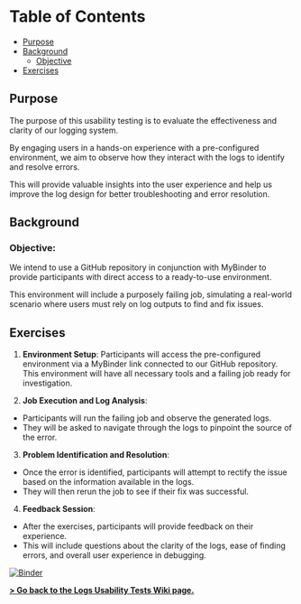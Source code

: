 # Table of Contents
- [Purpose](#purpose)
- [Background](#background)
  * [Objective](#objective)
- [Exercises](#exercises)

## Purpose
The purpose of this usability testing is to evaluate the effectiveness and clarity of our logging system.

By engaging users in a hands-on experience with a pre-configured environment, we aim to observe how they interact with the logs to identify and resolve errors. 

This will provide valuable insights into the user experience and help us improve the log design for better troubleshooting and error resolution.

## Background
### Objective:
We intend to use a GitHub repository in conjunction with MyBinder to provide participants with direct access to a ready-to-use environment.

This environment will include a purposely failing job, simulating a real-world scenario where users must rely on log outputs to find and fix issues.

## Exercises
1. **Environment Setup**: Participants will access the pre-configured environment via a MyBinder link connected to our GitHub repository. This environment will have all necessary tools and a failing job ready for investigation.

2. **Job Execution and Log Analysis**:
  - Participants will run the failing job and observe the generated logs.
  - They will be asked to navigate through the logs to pinpoint the source of the error.

3. **Problem Identification and Resolution**:
  - Once the error is identified, participants will attempt to rectify the issue based on the information available in the logs.
  - They will then rerun the job to see if their fix was successful.

4. **Feedback Session**:
  - After the exercises, participants will provide feedback on their experience.
  - This will include questions about the clarity of the logs, ease of finding errors, and overall user experience in debugging.


[![Binder](https://mybinder.org/badge_logo.svg)](https://mybinder.org/v2/gh/versatile-data-kit-demo/logs-usability-test/HEAD)

**[> Go back to the Logs Usability Tests Wiki page.](https://github.com/vmware/versatile-data-kit/wiki/VDK-Logs-Usability-Testing)**
